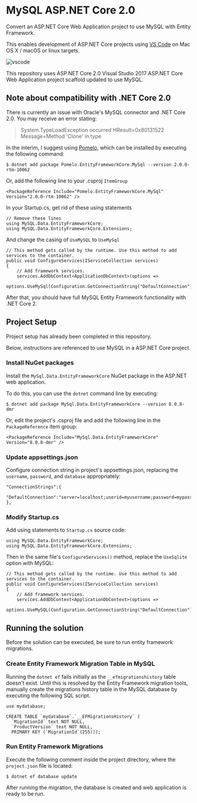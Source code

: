 # MySQL ASP.NET Core 2.0

Convert an ASP.NET Core Web Application project to use MySQL with Entity Framework.

This enables development of ASP.NET Core projects using [VS Code](https://code.visualstudio.com/) on Mac OS X / macOS or linux targets.

![vscode](http://labs.jasonsturges.com/coreclr/mysql-dotnet-core.png)

This repository uses ASP.NET Core 2.0 Visual Studio 2017 ASP.NET Core Web Application project scaffold updated to use MySQL.

## Note about compatibility with .NET Core 2.0

There is currently an issue with Oracle's MySQL connector and .NET Core 2.0.  You may receive an error stating:

> System.TypeLoadException occurred HResult=0x80131522 Message=Method 'Clone' in type 

In the interim, I suggest using [Pomelo](https://www.nuget.org/packages/Pomelo.EntityFrameworkCore.MySql/2.0.0-rtm-10062), which can be installed by executing the following command:

    $ dotnet add package Pomelo.EntityFrameworkCore.MySql --version 2.0.0-rtm-10062

Or, add the following line to your .csproj `ItemGroup`

    <PackageReference Include="Pomelo.EntityFrameworkCore.MySql" Version="2.0.0-rtm-10062" />

In your Startup.cs, get rid of these using statements

    // Remove these lines
    using MySQL.Data.EntityFrameworkCore;
    using MySQL.Data.EntityFrameworkCore.Extensions;

And change the casing of `UseMySQL` to `UseMySql`

```
// This method gets called by the runtime. Use this method to add services to the container.
public void ConfigureServices(IServiceCollection services)
{
    // Add framework services.
    services.AddDbContext<ApplicationDbContext>(options =>
            options.UseMySql(Configuration.GetConnectionString("DefaultConnection")));
```

After that, you should have full MySQL Entity Framework functionality with .NET Core 2.


## Project Setup

Project setup has already been completed in this repository.

Below, instructions are referenced to use MySQL in a ASP.NET Core project.


### Install NuGet packages

Install the `MySql.Data.EntityFrameworkCore` NuGet package in the ASP.NET web application.

To do this, you can use the `dotnet` command line by executing:

    $ dotnet add package MySql.Data.EntityFrameworkCore --version 8.0.8-dmr

Or, edit the project's .csproj file and add the following line in the `PackageReference` item group:

    <PackageReference Include="MySql.Data.EntityFrameworkCore" Version="8.0.8-dmr" />


### Update appsettings.json

Configure connection string in project's appsettings.json, replacing the `username`, `password`, and `database` appropriately:

    "ConnectionStrings":{
        "DefaultConnection":"server=localhost;userid=myusername;password=mypassword;database=mydatabase;"
    },


### Modify Startup.cs

Add using statements to `Startup.cs` source code:

    using MySQL.Data.EntityFrameworkCore;
    using MySQL.Data.EntityFrameworkCore.Extensions;

Then in the same file's `ConfigureServices()` method, replace the `UseSqlite` option with MySQL:

    // This method gets called by the runtime. Use this method to add services to the container.
    public void ConfigureServices(IServiceCollection services)
    {
        // Add framework services.
        services.AddDbContext<ApplicationDbContext>(options =>
                options.UseMySQL(Configuration.GetConnectionString("DefaultConnection")));


## Running the solution

Before the solution can be executed, be sure to run entity framework migrations.


### Create Entity Framework Migration Table in MySQL

Running the `dotnet ef` fails initially as the `__efmigrationshistory` table doesn't exist.  Until this is resolved by the Entity Framework migration tools, manually create the migrations history table in the MySQL database by executing the following SQL script.

    use mydatabase;

    CREATE TABLE `mydatabase`.`__EFMigrationsHistory` (
      `MigrationId` text NOT NULL,
      `ProductVersion` text NOT NULL,
      PRIMARY KEY (`MigrationId`(255)));


### Run Entity Framework Migrations

Execute the following comment inside the project directory, where the `project.json` file is located:

    $ dotnet ef database update

After running the migration, the database is created and web application is ready to be run.
